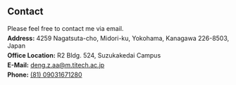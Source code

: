 ## Contact

<p style="margin-top: 5px; margin-bottom: 5px;">Please feel free to contact me via email.</p>
<p style="margin-top: 5px; margin-bottom: 5px;"><strong>Address:</strong> 4259 Nagatsuta-cho, Midori-ku, Yokohama, Kanagawa 226-8503, Japan</p>
<p style="margin-top: 5px; margin-bottom: 5px;"><strong>Office Location:</strong> R2 Bldg. 524, Suzukakedai Campus</p>
<p style="margin-top: 5px; margin-bottom: 5px;"><strong>E-Mail:</strong> <a href="mailto:deng.z.aa@m.titech.ac.jp">deng.z.aa@m.titech.ac.jp</a></p>
<p style="margin-top: 5px; margin-bottom: 5px;"><strong>Phone:</strong> <a href="tel:+8109031671280">(81) 09031671280</a></p>
